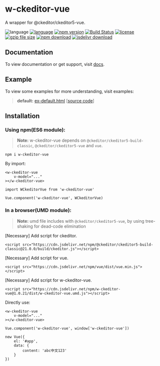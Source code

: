 # w-ckeditor-vue
A wrapper for @ckeditor/ckeditor5-vue.

![language](https://img.shields.io/badge/language-JavaScript-orange.svg) 
[![language](https://img.shields.io/badge/vue-2.x-brightgreen.svg)](https://github.com/vuejs/vue) 
[![npm version](http://img.shields.io/npm/v/w-ckeditor-vue.svg?style=flat)](https://npmjs.org/package/w-ckeditor-vue) 
[![Build Status](https://travis-ci.org/yuda-lyu/w-ckeditor-vue.svg?branch=master)](https://travis-ci.org/yuda-lyu/w-ckeditor-vue) [![license](https://img.shields.io/npm/l/w-ckeditor-vue.svg?style=flat)](https://npmjs.org/package/w-ckeditor-vue) 
[![gzip file size](http://img.badgesize.io/yuda-lyu/w-ckeditor-vue/master/dist/w-ckeditor-vue.umd.js.svg?compression=gzip)](https://github.com/yuda-lyu/w-ckeditor-vue)
[![npm download](https://img.shields.io/npm/dt/w-ckeditor-vue.svg)](https://npmjs.org/package/w-ckeditor-vue) 
[![jsdelivr download](https://img.shields.io/jsdelivr/npm/hm/w-ckeditor-vue.svg)](https://www.jsdelivr.com/package/npm/w-ckeditor-vue)

## Documentation
To view documentation or get support, visit [docs](https://yuda-lyu.github.io/w-ckeditor-vue/module-WCkeditorVue.html).

## Example
To view some examples for more understanding, visit examples:
> **default:** [ex-default.html](https://yuda-lyu.github.io/w-ckeditor-vue/examples/ex-default.html) [[source code](https://github.com/yuda-lyu/w-ckeditor-vue/blob/master/docs/examples/ex-default.html)]

## Installation
### Using npm(ES6 module):
> **Note:** w-ckeditor-vue depends on `@ckeditor/ckeditor5-build-classic`, `@ckeditor/ckeditor5-vue` and `vue`.
```alias
npm i w-ckeditor-vue
```
By import:
```alias
<w-ckeditor-vue 
    v-model="..."
></w-ckeditor-vue>

import WCkeditorVue from 'w-ckeditor-vue'

Vue.component('w-ckeditor-vue', WCkeditorVue)
```

### In a browser(UMD module):
> **Note:** umd file includes with `@ckeditor/ckeditor5-vue`, by using tree-shaking for dead-code elimination

[Necessary] Add script for ckeditor.
```alias
<script src="https://cdn.jsdelivr.net/npm/@ckeditor/ckeditor5-build-classic@21.0.0/build/ckeditor.js"></script>
```
[Necessary] Add script for vue.
```alias
<script src="https://cdn.jsdelivr.net/npm/vue/dist/vue.min.js"></script>
```
[Necessary] Add script for w-ckeditor-vue.
```alias
<script src="https://cdn.jsdelivr.net/npm/w-ckeditor-vue@1.0.21/dist/w-ckeditor-vue.umd.js"></script>
```
Directly use:
```alias
<w-ckeditor-vue 
    v-model="..."
></w-ckeditor-vue>

Vue.component('w-ckeditor-vue', window['w-ckeditor-vue'])

new Vue({
    el: '#app',
    data: {
        content: 'abc中文123'
    }
})
```